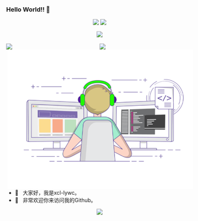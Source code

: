 ### Hello World!! 👋

<!--
**xcl-lywc/xcl-lywc** is a ✨ _special_ ✨ repository because its `README.md` (this file) appears on your GitHub profile.

Here are some ideas to get you started:

- 🔭 I’m currently working on ...
- 🌱 I’m currently learning ...
- 👯 I’m looking to collaborate on ...
- 🤔 I’m looking for help with ...
- 💬 Ask me about ...
- 📫 How to reach me: ...
- 😄 Pronouns: ...
- ⚡ Fun fact: ...
-->

<p align = "center">
  <img src = "https://github-readme-stats.vercel.app/api?username=xcl-lywc&count_private=true&show_icons=true&theme=tokyonight&line_height=27">
  <img src = "https://github-readme-stats.vercel.app/api/top-langs/?username=xcl-lywc&theme=tokyonight">
</p>

<p align = "center">
 <img src="https://activity-graph.herokuapp.com/graph?username==xcl-lywc&theme=react-dark">
</p>

<p align = "center">
  <img align = "left" src = "https://github-readme-streak-stats.herokuapp.com/?user=xcl-lywc&theme=tokyonight" width="45%">
</p>

<p align = "center">
  <img align = "right" src = "https://github-profile-trophy.vercel.app/?username=xcl-lywc&theme=tokyonight" width="50%" >
</p>


<img align="right" alt="GIF" src="https://raw.githubusercontent.com/devSouvik/devSouvik/master/gif3.gif" width="500"/>

- 🔭 &nbsp; 大家好，我是xcl-lywc。
- 🤔 &nbsp; 非常欢迎你来访问我的Github。

<p align = "center" >
  <img src = "https://komarev.com/ghpvc/?username=xcl-lywc" >
</p>


